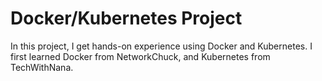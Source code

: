 # Docker/Kubernetes Project
In this project, I get hands-on experience using Docker and Kubernetes. I first learned Docker from NetworkChuck, and Kubernetes from TechWithNana.
